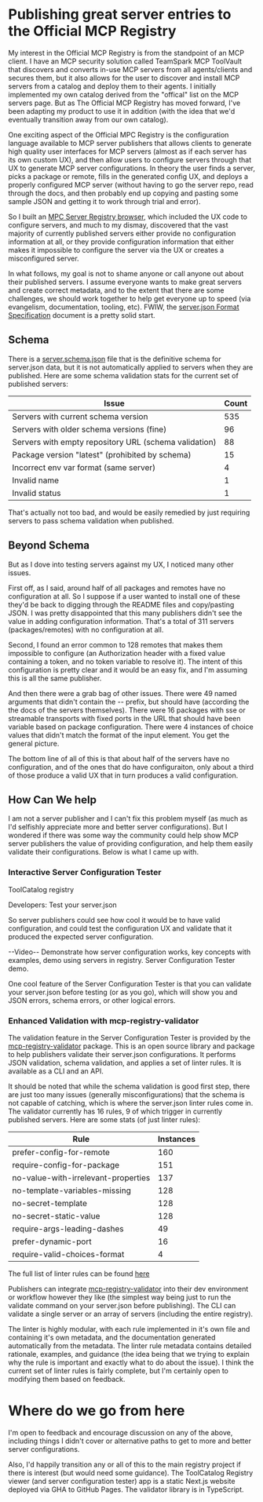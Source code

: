 # Publishing great server entries to the Official MCP Registry

My interest in the Official MCP Registry is from the standpoint of an MCP client. I have an MCP security solution called TeamSpark MCP ToolVault that discovers and converts in-use MCP servers from all agents/clients and secures them, but it also allows for the user to discover and install MCP servers from a catalog and deploy them to their agents. I initially implemented my own catalog derived from the "offical" list on the MCP servers page.  But as The Official MCP Registry has moved forward, I've been adapting my product to use it in addition (with the idea that we'd eventually transition away from our own catalog).

One exciting aspect of the Official MPC Registry is the configuration language available to MCP server publishers that allows clients to generate high quality user interfaces for MCP servers (almost as if each server has its own custom UX), and then allow users to configure servers through that UX to generate MCP server configurations. In theory the user finds a server, picks a package or remote, fills in the generated config UX, and deploys a properly configured MCP server (without having to go the server repo, read through the docs, and then probably end up copying and pasting some sample JSON and getting it to work through trial and error).

So I built an [MPC Server Registry browser](https://teamsparkai.github.io/ToolCatalog/registry), which included the UX code to configure servers, and much to my dismay, discovered that the vast majority of currently published servers either provide no configuration information at all, or they provide configuration information that either makes it impossible to configure the server via the UX or creates a misconfigured server.

In what follows, my goal is not to shame anyone or call anyone out about their published servers. I assume everyone wants to make great servers and create correct metadata, and to the extent that there are some challenges, we should work together to help get everyone up to speed (via evangelism, documentation, tooling, etc). FWIW, the [server.json Format Specification](https://github.com/modelcontextprotocol/registry/blob/main/docs/reference/server-json/generic-server-json.md) document is a pretty solid start.

## Schema

There is a [server.schema.json](https://github.com/modelcontextprotocol/registry/blob/main/docs/reference/server-json/server.schema.json) file that is the definitive schema for server.json data, but it is not automatically applied to servers when they are published. Here are some schema validation stats for the current set of published servers:

| Issue | Count |
|-------|-------|
| Servers with current schema version | 535 |
| Servers with older schema versions (fine) | 96 |
| Servers with empty repository URL (schema validation) | 88 |
| Package version "latest" (prohibited by schema) | 15 |
| Incorrect env var format (same server) | 4 |
| Invalid name | 1 |
| Invalid status | 1 |

That's actually not too bad, and would be easily remedied by just requiring servers to pass schema validation when published.

## Beyond Schema

But as I dove into testing servers against my UX, I noticed many other issues.

First off, as I said, around half of all packages and remotes have no configuration at all. So I suppose if a user wanted to install one of these they'd be back to digging through the README files and copy/pasting JSON. I was pretty disappointed that this many publishers didn't see the value in adding configuration information.  That's a total of 311 servers (packages/remotes) with no configuration at all.

Second, I found an error common to 128 remotes that makes them impossible to configure (an Authorization header with a fixed value containing a token, and no token variable to resolve it). The intent of this configuration is pretty clear and it would be an easy fix, and I'm assuming this is all the same publisher.

And then there were a grab bag of other issues.  There were 49 named arguments that didn't contain the -- prefix, but should have (according the the docs of the servers themselves).  There were 16 packages with sse or streamable transports with fixed ports in the URL that should have been variable based on package configuration. There were 4 instances of choice values that didn't match the format of the input element.  You get the general picture.

The bottom line of all of this is that about half of the servers have no configuration, and of the ones that do have configuraiton, only about a third of those produce a valid UX that in turn produces a valid configuration.

## How Can We help

I am not a server publisher and I can't fix this problem myself (as much as I'd selfishly appreciate more and better server configurations). But I wondered if there was some way the community could help show MCP server publishers the value of providing configuration, and help them easily validate their configurations. Below is what I came up with.

### Interactive Server Configuration Tester

ToolCatalog registry

Developers: Test your server.json

So server publishers could see how cool it would be to have valid configuration, and could test the configuration UX and validate that it produced the expected server configuration.

--Video-- Demonstrate how server configuration works, key concepts with examples, demo using servers in registry.  Server Configuration Tester demo.

One cool feature of the Server Configuration Tester is that you can validate your server.json before testing (or as you go), which will show you and JSON errors, schema errors, or other logical errors.

### Enhanced Validation with mcp-registry-validator

The validation feature in the Server Configuration Tester is provided by the [mcp-registry-validator](https://www.npmjs.com/package/mcp-registry-validator) package.  This is an open source library and package to help publishers validate their server.json configurations. It performs JSON validation, schema validation, and applies a set of linter rules. It is available as a CLI and an API.

It should be noted that while the schema validation is good first step, there are just too many issues (generally misconfigurations) that the schema is not capable of catching, which is where the server.json linter rules come in. The validator currently has 16 rules, 9 of which trigger in currently published servers.  Here are some stats (of just linter rules):

| Rule | Instances |
|------|-----------|
| prefer-config-for-remote | 160 |
| require-config-for-package | 151 |
| no-value-with-irrelevant-properties | 137 |
| no-template-variables-missing | 128 |
| no-secret-template | 128 |
| no-secret-static-value | 128 |
| require-args-leading-dashes | 49 |
| prefer-dynamic-port | 16 |
| require-valid-choices-format | 4 |

The full list of linter rules can be found [here](https://github.com/TeamSparkAI/ToolCatalog/blob/main/packages/mcp-registry-validator/linter.md)

Publishers can integrate [mcp-registry-validator](https://www.npmjs.com/package/mcp-registry-validator) into their dev environment or workflow however they like (the simplest way being just to run the validate command on your server.json before publishing). The CLI can validate a single server or an array of servers (including the entire registry).

The linter is highly modular, with each rule implemented in it's own file and containing it's own metadata, and the documentation generated automatically from the metadata. The linter rule metadata contains detailed rationale, examples, and guidance (the idea being that we trying to explain why the rule is important and exactly what to do about the issue). I think the current set of linter rules is fairly complete, but I'm certainly open to modifying them based on feedback.

# Where do we go from here

I'm open to feedback and encourage discussion on any of the above, including things I didn't cover or alternative paths to get to more and better server configurations.

Also, I'd happily transition any or all of this to the main registry project if there is interest (but would need some guidance). The ToolCatalog Registry viewer (and server configuration tester) app is a static Next.js website deployed via GHA to GitHub Pages. The validator library is in TypeScript.